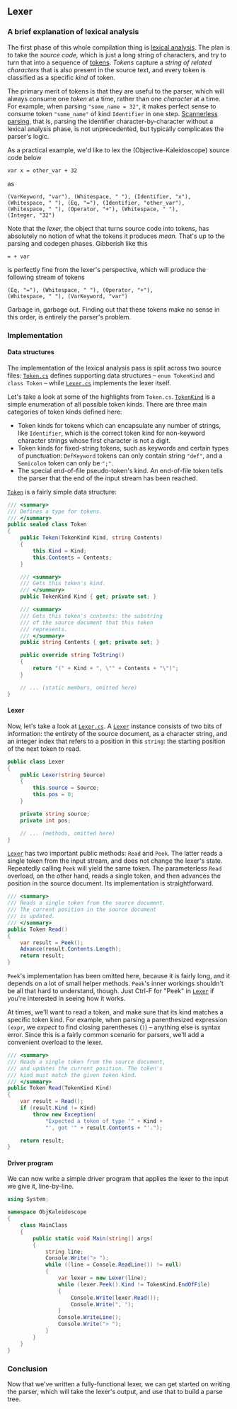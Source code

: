 
## Lexer

### A brief explanation of lexical analysis

The first phase of this whole compilation thing is [lexical analysis](https://en.wikipedia.org/wiki/Lexical_analysis). The plan is to take the _source code,_ which is just a long string of characters, and try to turn that into a sequence of [tokens](https://en.wikipedia.org/wiki/Lexical_analysis#Token). _Tokens_ capture a _string of related characters_ that is also present in the source text, and every token is classified as a specific _kind_ of token.

The primary merit of tokens is that they are useful to the parser, which will always consume one _token_ at a time, rather than one _character_ at a time. For example, when parsing `"some_name = 32"`, it makes perfect sense to consume token `"some_name"` of kind `Identifier` in one step. [Scannerless parsing](https://en.wikipedia.org/wiki/Scannerless_parsing), that is, parsing the identifier character-by-character without a lexical analysis phase, is not unprecedented, but typically complicates the parser's logic.

As a practical example, we'd like to lex the (Objective-Kaleidoscope) source code below

```
var x = other_var + 32
```

as

```
(VarKeyword, "var"), (Whitespace, " "), (Identifier, "x"),
(Whitespace, " "), (Eq, "="), (Identifier, "other_var"),
(Whitespace, " "), (Operator, "+"), (Whitespace, " "),
(Integer, "32")
```

Note that the _lexer,_ the object that turns source code into tokens, has absolutely no notion of what the tokens it produces _mean._ That's up to the parsing and codegen phases. Gibberish like this

```
= + var
```

is perfectly fine from the lexer's perspective, which will produce the following stream of tokens

```
(Eq, "="), (Whitespace, " "), (Operator, "+"),
(Whitespace, " "), (VarKeyword, "var")
```

Garbage in, garbage out. Finding out that these tokens make no sense in this order, is entirely the parser's problem.

### Implementation

#### Data structures

The implementation of the lexical analysis pass is split across two source files: [`Token.cs`](https://github.com/jonathanvdc/objective-kaleidoscope/blob/master/src/Token.cs) defines supporting data structures &ndash; `enum TokenKind` and `class Token` &ndash; while [`Lexer.cs`](https://github.com/jonathanvdc/objective-kaleidoscope/blob/master/src/Lexer.cs) implements the lexer itself.

Let's take a look at some of the highlights from `Token.cs`. [`TokenKind`](https://github.com/jonathanvdc/objective-kaleidoscope/blob/master/src/Token.cs#L9) is a simple enumeration of all possible token kinds. There are three main categories of token kinds defined here:

* Token kinds for tokens which can encapsulate any number of strings, like `Identifier`, which is the correct token kind for non-keyword character strings whose first character is not a digit.
* Token kinds for fixed-string tokens, such as keywords and certain types of punctuation: `DefKeyword` tokens can only contain string `"def"`, and a `Semicolon` token can only be `";"`.
* The special end-of-file pseudo-token's kind. An end-of-file token tells the parser that the end of the input stream has been reached.

[`Token`](https://github.com/jonathanvdc/objective-kaleidoscope/blob/master/src/Token.cs#L86) is a fairly simple data structure:

```cs
/// <summary>
/// Defines a type for tokens.
/// </summary>
public sealed class Token
{
    public Token(TokenKind Kind, string Contents)
    {
        this.Kind = Kind;
        this.Contents = Contents;
    }

    /// <summary>
    /// Gets this token's kind.
    /// </summary>
    public TokenKind Kind { get; private set; }

    /// <summary>
    /// Gets this token's contents: the substring
    /// of the source document that this token
    /// represents.
    /// </summary>
    public string Contents { get; private set; }

    public override string ToString()
    {
        return "(" + Kind + ", \"" + Contents + "\")";
    }

    // ... (static members, omitted here)
}
```

#### Lexer

Now, let's take a look at [`Lexer.cs`](https://github.com/jonathanvdc/objective-kaleidoscope/blob/master/src/Lexer.cs). A [`Lexer`](https://github.com/jonathanvdc/objective-kaleidoscope/blob/master/src/Lexer.cs) instance consists of two bits of information: the entirety of the source document, as a character string, and an integer index that refers to a position in this `string`: the starting position of the next token to read.

```cs
public class Lexer
{
    public Lexer(string Source)
    {
        this.source = Source;
        this.pos = 0;
    }

    private string source;
    private int pos;

    // ... (methods, omitted here)
}
```

[`Lexer`](https://github.com/jonathanvdc/objective-kaleidoscope/blob/master/src/Lexer.cs) has two important public methods: `Read` and `Peek`. The latter reads a single token from the input stream, and does not change the lexer's state. Repeatedly calling `Peek` will yield the same token. The parameterless `Read` overload, on the other hand, reads a single token, and then advances the position in the source document. Its implementation is straightforward.

```cs
/// <summary>
/// Reads a single token from the source document.
/// The current position in the source document
/// is updated.
/// </summary>
public Token Read()
{
    var result = Peek();
    Advance(result.Contents.Length);
    return result;
}
```

`Peek`'s implementation has been omitted here, because it is fairly long, and it depends on a lot of small helper methods. `Peek`'s inner workings shouldn't be all that hard to understand, though. Just Ctrl-F for "Peek" in [`Lexer`](https://github.com/jonathanvdc/objective-kaleidoscope/blob/master/src/Lexer.cs) if you're interested in seeing how it works.

At times, we'll want to read a token, and make sure that its kind matches a specific token kind. For example, when parsing a parenthesized expression `(expr`, we _expect_ to find closing parentheses (`)`) &ndash; anything else is syntax error. Since this is a fairly common scenario for parsers, we'll add a convenient overload to the lexer.

```cs
/// <summary>
/// Reads a single token from the source document,
/// and updates the current position. The token's
/// kind must match the given token kind.
/// </summary>
public Token Read(TokenKind Kind)
{
    var result = Read();
    if (result.Kind != Kind)
        throw new Exception(
            "Expected a token of type '" + Kind +
            "', got '" + result.Contents + "'.");

    return result;
}
```

#### Driver program

We can now write a simple driver program that applies the lexer to the input we give it, line-by-line.

```cs
using System;

namespace ObjKaleidoscope
{
    class MainClass
    {
        public static void Main(string[] args)
        {
            string line;
            Console.Write("> ");
            while ((line = Console.ReadLine()) != null)
            {
                var lexer = new Lexer(line);
                while (lexer.Peek().Kind != TokenKind.EndOfFile)
                {
                    Console.Write(lexer.Read());
                    Console.Write(", ");
                }
                Console.WriteLine();
                Console.Write("> ");    
            }
        }
    }
}
```

### Conclusion

Now that we've written a fully-functional lexer, we can get started on writing the parser, which will take the lexer's output, and use that to build a parse tree.
